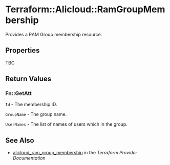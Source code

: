 # Terraform::Alicloud::RamGroupMembership

Provides a RAM Group membership resource.

## Properties

TBC

## Return Values

### Fn::GetAtt

`Id` - The membership ID.

`GroupName` - The group name.

`UserNames` - The list of names of users which in the group.

## See Also

* [alicloud_ram_group_membership](https://www.terraform.io/docs/providers/alicloud/r/ram_group_membership.html) in the _Terraform Provider Documentation_